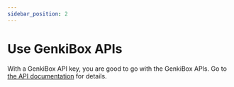 ```yaml
---
sidebar_position: 2
---
```


# Use GenkiBox APIs

With a GenkiBox API key, you are good to go with the GenkiBox APIs. Go to [the API documentation](/api) for details.
